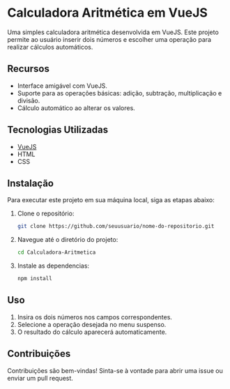 # Calculadora Aritmética em VueJS

Uma simples calculadora aritmética desenvolvida em VueJS. Este projeto permite ao usuário inserir dois números e escolher uma operação para realizar cálculos automáticos.

## Recursos

- Interface amigável com VueJS.
- Suporte para as operações básicas: adição, subtração, multiplicação e divisão.
- Cálculo automático ao alterar os valores.

## Tecnologias Utilizadas

- [VueJS](https://vuejs.org/)
- HTML
- CSS

## Instalação

Para executar este projeto em sua máquina local, siga as etapas abaixo:

1. Clone o repositório:
   ```bash
   git clone https://github.com/seuusuario/nome-do-repositorio.git
   
2. Navegue até o diretório do projeto:
   ```bash
   cd Calculadora-Aritmetica
   
3. Instale as dependencias:
   ```bash
   npm install

## Uso
1. Insira os dois números nos campos correspondentes.
2. Selecione a operação desejada no menu suspenso.
3. O resultado do cálculo aparecerá automaticamente.

## Contribuições
Contribuições são bem-vindas! Sinta-se à vontade para abrir uma issue ou enviar um pull request.
